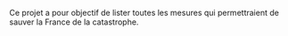 
Ce projet a pour objectif de lister toutes les mesures qui permettraient de sauver la France de la catastrophe.
